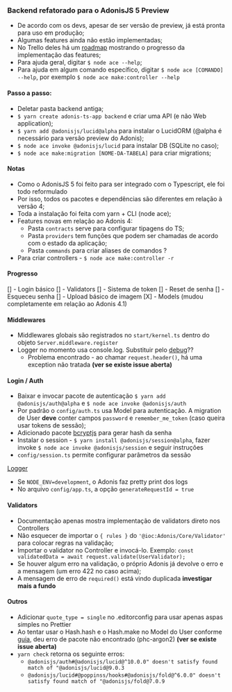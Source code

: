 ### Backend refatorado para o AdonisJS 5 Preview

- De acordo com os devs, apesar de ser versão de preview, já está pronta para uso em produção;
- Algumas features ainda não estão implementadas;
- No Trello deles há um [roadmap](https://trello.com/b/3klaHbfP) mostrando o progresso da implementação das features;
- Para ajuda geral, digitar `$ node ace --help`;
- Para ajuda em algum comando específico, digitar `$ node ace [COMANDO] --help`, por exemplo `$ node ace make:controller --help`

#### Passo a passo:
- Deletar pasta backend antiga;
- `$ yarn create adonis-ts-app backend` e criar uma API (e não Web application);
- `$ yarn add @adonisjs/lucid@alpha` para instalar o LucidORM (@alpha é necessário para versão preview do Adonis);
- `$ node ace invoke @adonisjs/lucid` para instalar DB (SQLite no caso);
- `$ node ace make:migration [NOME-DA-TABELA]` para criar migrations;

#### Notas
- Como o AdonisJS 5 foi feito para ser integrado com o Typescript, ele foi todo reformulado
- Por isso, todos os pacotes e dependências são diferentes em relação à versão 4;
- Toda a instalação foi feita com yarn + CLI (node ace);
- Features novas em relação ao Adonis 4:
  - Pasta `contracts` serve para configurar tipagens do TS;
  - Pasta `providers` tem funções que podem ser chamadas de acordo com o estado da aplicação;
  - Pasta `commands` para criar aliases de comandos ?
- Para criar controllers - `$ node ace make:controller -r `

#### Progresso
[] - Login básico
  [] - Validators
[] - Sistema de token
[] - Reset de senha
[] - Esqueceu senha
[] - Upload básico de imagem
[X] - Models (mudou completamente em relação ao Adonis 4.1)

#### Middlewares
- Middlewares globais são registrados no `start/kernel.ts` dentro do objeto `Server.middleware.register`
- Logger no momento usa console.log. Substituir pelo [debug](https://www.npmjs.com/package/debug)??
  - Problema encontrado - ao chamar `request.header()`, há uma exception não tratada **(ver se existe issue aberta)**

#### Login / Auth
- Baixar e invocar pacote de autenticação `$ yarn add @adonisjs/auth@alpha` e `$ node ace invoke @adonisjs/auth`
- Por padrão o `config/auth.ts` usa Model <Users> para autenticação. A migration de User **deve** conter campos `password` e `remember_me_token` (caso queira usar tokens de sessão);
- Adicionado pacote [bcryptjs](https://www.npmjs.com/package/bcryptjs) para gerar hash da senha
- Instalar o session - `$ yarn install @adonisjs/session@alpha`, fazer invoke `$ node ace invoke @adonisjs/session` e seguir instruções
- `config/session.ts` permite configurar parâmetros da sessão


[Logger](https://preview.adonisjs.com/guides/logger)
- Se `NODE_ENV=development`, o Adonis faz pretty print dos logs
- No arquivo `config/app.ts`, a opção `generateRequestId = true`

#### Validators
- Documentação apenas mostra implementação de validators direto nos Controllers
- Não esquecer de importar o `{ rules }` do `'@ioc:Adonis/Core/Validator'` para colocar regras na validação;
- Importar o validator no Controller e invocá-lo. Exemplo: `const validatedData = await request.validate(UserValidator);`
- Se houver algum erro na validação, o próprio Adonis já devolve o erro e a mensagem (um erro 422 no caso acima);
- A mensagem de erro de `required()` está vindo duplicada **investigar mais a fundo**

#### Outros
- Adicionar `quote_type = single` no .editorconfig para usar apenas aspas simples no Prettier
- Ao tentar usar o Hash.hash e o Hash.make no Model do User conforme [guia](https://preview.adonisjs.com/guides/models/hooks), deu erro de pacote não encontrado (phc-argon2) **(ver se existe issue aberta)**
- `yarn check` retorna os seguinte erros:
  - `@adonisjs/auth#@adonisjs/lucid@^10.0.0" doesn't satisfy found match of "@adonisjs/lucid@9.0.3`
  - `@adonisjs/lucid#@poppinss/hooks#@adonisjs/fold@^6.0.0" doesn't satisfy found match of "@adonisjs/fold@7.0.9`